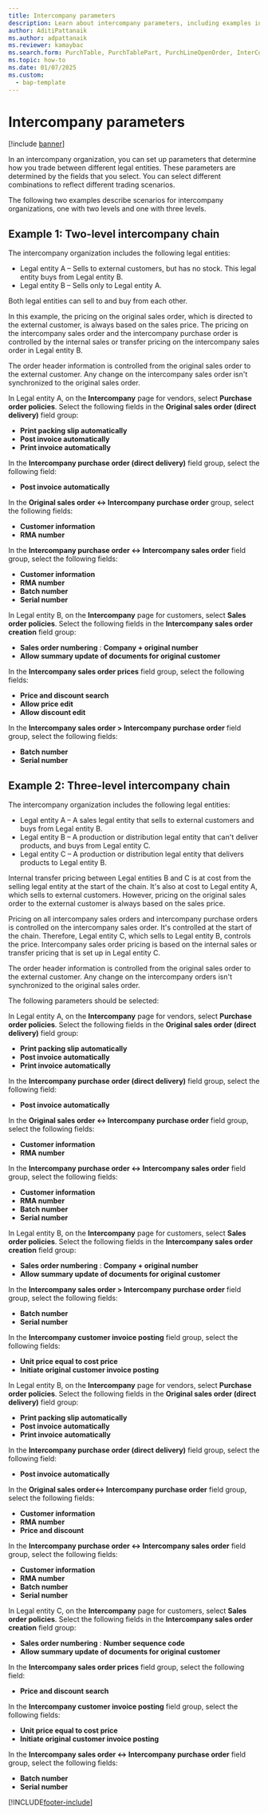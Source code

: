 ```yaml
---
title: Intercompany parameters
description: Learn about intercompany parameters, including examples involving two-level intercompany chains and three-level intercompany chains.
author: AditiPattanaik
ms.author: adpattanaik
ms.reviewer: kamaybac
ms.search.form: PurchTable, PurchTablePart, PurchLineOpenOrder, InterCompanyTradingRelationSetupCustomer
ms.topic: how-to
ms.date: 01/07/2025
ms.custom: 
  - bap-template
---
```


# Intercompany parameters

[!include [banner](../../includes/banner.md)]

In an intercompany organization, you can set up parameters that determine how you trade between different legal entities. These parameters are determined by the fields that you select. You can select different combinations to reflect different trading scenarios.

The following two examples describe scenarios for intercompany organizations, one with two levels and one with three levels.

## Example 1: Two-level intercompany chain

The intercompany organization includes the following legal entities:

- Legal entity A – Sells to external customers, but has no stock. This legal entity buys from Legal entity B.
- Legal entity B – Sells only to Legal entity A.

Both legal entities can sell to and buy from each other.

In this example, the pricing on the original sales order, which is directed to the external customer, is always based on the sales price. The pricing on the intercompany sales order and the intercompany purchase order is controlled by the internal sales or transfer pricing on the intercompany sales order in Legal entity B.

The order header information is controlled from the original sales order to the external customer. Any change on the intercompany sales order isn't synchronized to the original sales order.

In Legal entity A, on the **Intercompany** page for vendors, select **Purchase order policies**. Select the following fields in the **Original sales order (direct delivery)** field group:

- **Print packing slip automatically**
- **Post invoice automatically**
- **Print invoice automatically**

In the **Intercompany purchase order (direct delivery)** field group, select the following field:

- **Post invoice automatically**

In the **Original sales order <-> Intercompany purchase order** group, select the following fields:

- **Customer information**
- **RMA number**

In the **Intercompany purchase order <-> Intercompany sales order** field group, select the following fields:

- **Customer information**
- **RMA number**
- **Batch number**
- **Serial number**

In Legal entity B, on the **Intercompany** page for customers, select **Sales order policies**. Select the following fields in the **Intercompany sales order creation** field group:

- **Sales order numbering** : **Company + original number**
- **Allow summary update of documents for original customer**

In the **Intercompany sales order prices** field group, select the following fields:

- **Price and discount search**
- **Allow price edit**
- **Allow discount edit**

In the **Intercompany sales order \> Intercompany purchase order** field group, select the following fields:

- **Batch number**
- **Serial number**

## Example 2: Three-level intercompany chain

The intercompany organization includes the following legal entities:

- Legal entity A – A sales legal entity that sells to external customers and buys from Legal entity B.
- Legal entity B – A production or distribution legal entity that can't deliver products, and buys from Legal entity C.
- Legal entity C – A production or distribution legal entity that delivers products to Legal entity B.

Internal transfer pricing between Legal entities B and C is at cost from the selling legal entity at the start of the chain. It's also at cost to Legal entity A, which sells to external customers. However, pricing on the original sales order to the external customer is always based on the sales price.

Pricing on all intercompany sales orders and intercompany purchase orders is controlled on the intercompany sales order. It's controlled at the start of the chain. Therefore, Legal entity C, which sells to Legal entity B, controls the price. Intercompany sales order pricing is based on the internal sales or transfer pricing that is set up in Legal entity C.

The order header information is controlled from the original sales order to the external customer. Any change on the intercompany orders isn't synchronized to the original sales order.

The following parameters should be selected:

In Legal entity A, on the **Intercompany** page for vendors, select **Purchase order policies**. Select the following fields in the **Original sales order (direct delivery)** field group:

- **Print packing slip automatically**
- **Post invoice automatically**
- **Print invoice automatically**

In the **Intercompany purchase order (direct delivery)** field group, select the following field:

- **Post invoice automatically**

In the **Original sales order <-> Intercompany purchase order** field group, select the following fields:

- **Customer information**
- **RMA number**

In the **Intercompany purchase order <-> Intercompany sales order** field group, select the following fields:

- **Customer information**
- **RMA number**
- **Batch number**
- **Serial number**

In Legal entity B, on the **Intercompany** page for customers, select **Sales order policies**. Select the following fields in the **Intercompany sales order creation** field group:

- **Sales order numbering** : **Company + original number**
- **Allow summary update of documents for original customer**

In the **Intercompany sales order \> Intercompany purchase order** field group, select the following fields:

- **Batch number**
- **Serial number**

In the **Intercompany customer invoice posting** field group, select the following fields:

- **Unit price equal to cost price**
- **Initiate original customer invoice posting**

In Legal entity B, on the **Intercompany** page for vendors, select **Purchase order policies**. Select the following fields in the **Original sales order (direct delivery)** field group:

- **Print packing slip automatically**
- **Post invoice automatically**
- **Print invoice automatically**

In the **Intercompany purchase order (direct delivery)** field group, select the following field:

- **Post invoice automatically**

In the **Original sales order<-> Intercompany purchase order** field group, select the following fields:

- **Customer information**
- **RMA number**
- **Price and discount**

In the **Intercompany purchase order <-> Intercompany sales order** field group, select the following fields:

- **Customer information**
- **RMA number**
- **Batch number**
- **Serial number**

In Legal entity C, on the **Intercompany** page for customers, select **Sales order policies**. Select the following fields in the **Intercompany sales order creation** field group:

- **Sales order numbering** : **Number sequence code**
- **Allow summary update of documents for original customer**

In the **Intercompany sales order prices** field group, select the following field:

- **Price and discount search**

In the **Intercompany customer invoice posting** field group, select the following fields:

- **Unit price equal to cost price**
- **Initiate original customer invoice posting**

In the **Intercompany sales order <-> Intercompany purchase order** field group, select the following fields:

- **Batch number**
- **Serial number**

[!INCLUDE[footer-include](../../includes/footer-banner.md)]
